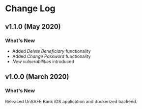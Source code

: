 # Change Log

## v1.1.0 (May 2020)

### What's New

* Added _Delete Beneficiary_ functionality
* Added _Change Password_ functionality
* _New vulnerabilities_ introduced

## v1.0.0 (March 2020)

### What's New

Released UnSAFE Bank iOS application and dockerized backend.
